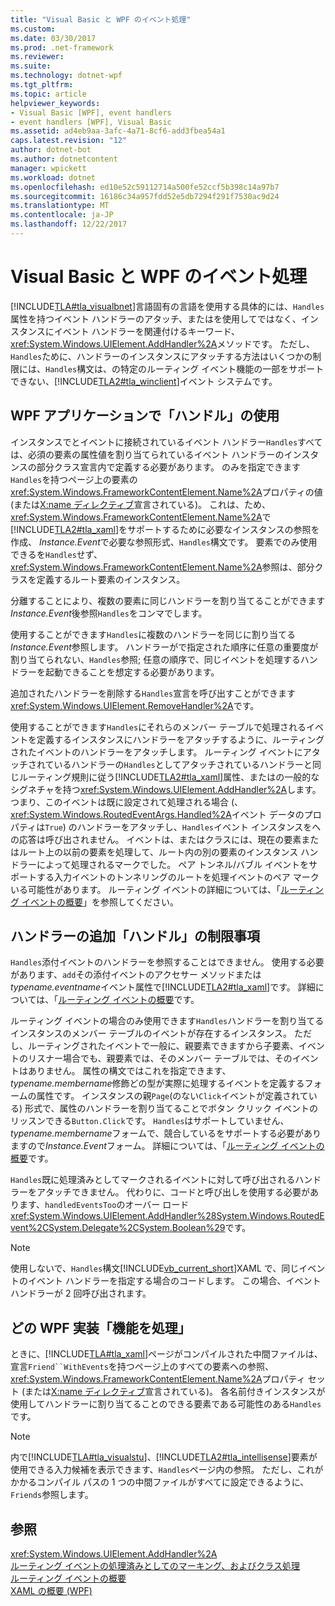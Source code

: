 ```yaml
---
title: "Visual Basic と WPF のイベント処理"
ms.custom: 
ms.date: 03/30/2017
ms.prod: .net-framework
ms.reviewer: 
ms.suite: 
ms.technology: dotnet-wpf
ms.tgt_pltfrm: 
ms.topic: article
helpviewer_keywords:
- Visual Basic [WPF], event handlers
- event handlers [WPF], Visual Basic
ms.assetid: ad4eb9aa-3afc-4a71-8cf6-add3fbea54a1
caps.latest.revision: "12"
author: dotnet-bot
ms.author: dotnetcontent
manager: wpickett
ms.workload: dotnet
ms.openlocfilehash: ed10e52c59112714a500fe52ccf5b398c14a97b7
ms.sourcegitcommit: 16186c34a957fdd52e5db7294f291f7530ac9d24
ms.translationtype: MT
ms.contentlocale: ja-JP
ms.lasthandoff: 12/22/2017
---
```

# <a name="visual-basic-and-wpf-event-handling"></a>Visual Basic と WPF のイベント処理
[!INCLUDE[TLA#tla_visualbnet](../../../../includes/tlasharptla-visualbnet-md.md)]言語固有の言語を使用する具体的には、`Handles`属性を持つイベント ハンドラーのアタッチ、またはを使用してではなく、インスタンスにイベント ハンドラーを関連付けるキーワード、<xref:System.Windows.UIElement.AddHandler%2A>メソッドです。 ただし、`Handles`ために、ハンドラーのインスタンスにアタッチする方法はいくつかの制限には、`Handles`構文は、の特定のルーティング イベント機能の一部をサポートできない、[!INCLUDE[TLA2#tla_winclient](../../../../includes/tla2sharptla-winclient-md.md)]イベント システムです。  
  
## <a name="using-handles-in-a-wpf-application"></a>WPF アプリケーションで「ハンドル」の使用  
 インスタンスでとイベントに接続されているイベント ハンドラー`Handles`すべては、必須の要素の属性値を割り当てられているイベント ハンドラーのインスタンスの部分クラス宣言内で定義する必要があります。 のみを指定できます`Handles`を持つページ上の要素の<xref:System.Windows.FrameworkContentElement.Name%2A>プロパティの値 (または[X:name ディレクティブ](../../../../docs/framework/xaml-services/x-name-directive.md)宣言されている)。 これは、ため、<xref:System.Windows.FrameworkContentElement.Name%2A>で[!INCLUDE[TLA2#tla_xaml](../../../../includes/tla2sharptla-xaml-md.md)]をサポートするために必要なインスタンスの参照を作成、 *Instance.Event*で必要な参照形式、`Handles`構文です。 要素でのみ使用できるを`Handles`せず、<xref:System.Windows.FrameworkContentElement.Name%2A>参照は、部分クラスを定義するルート要素のインスタンス。  
  
 分離することにより、複数の要素に同じハンドラーを割り当てることができます*Instance.Event*後参照`Handles`をコンマでします。  
  
 使用することができます`Handles`に複数のハンドラーを同じに割り当てる*Instance.Event*参照します。 ハンドラーがで指定された順序に任意の重要度が割り当てられない、`Handles`参照; 任意の順序で、同じイベントを処理するハンドラーを起動できることを想定する必要があります。  
  
 追加されたハンドラーを削除する`Handles`宣言を呼び出すことができます<xref:System.Windows.UIElement.RemoveHandler%2A>です。  
  
 使用することができます`Handles`にそれらのメンバー テーブルで処理されるイベントを定義するインスタンスにハンドラーをアタッチするように、ルーティングされたイベントのハンドラーをアタッチします。 ルーティング イベントにアタッチされているハンドラーの`Handles`としてアタッチされているハンドラーと同じルーティング規則に従う[!INCLUDE[TLA2#tla_xaml](../../../../includes/tla2sharptla-xaml-md.md)]属性、またはの一般的なシグネチャを持つ<xref:System.Windows.UIElement.AddHandler%2A>します。 つまり、このイベントは既に設定されて処理される場合 (、<xref:System.Windows.RoutedEventArgs.Handled%2A>イベント データのプロパティは`True`) のハンドラーをアタッチし、`Handles`イベント インスタンスをへの応答は呼び出されません。 イベントは、またはクラスには、現在の要素またはルート上の以前の要素を処理して、ルート内の別の要素のインスタンス ハンドラーによって処理されるマークでした。 ペア トンネル/バブル イベントをサポートする入力イベントのトンネリングのルートを処理イベントのペア マークいる可能性があります。 ルーティング イベントの詳細については、「[ルーティング イベントの概要](../../../../docs/framework/wpf/advanced/routed-events-overview.md)」を参照してください。  
  
## <a name="limitations-of-handles-for-adding-handlers"></a>ハンドラーの追加「ハンドル」の制限事項  
 `Handles`添付イベントのハンドラーを参照することはできません。 使用する必要があります、`add`その添付イベントのアクセサー メソッドまたは*typename.eventname*イベント属性で[!INCLUDE[TLA2#tla_xaml](../../../../includes/tla2sharptla-xaml-md.md)]です。 詳細については、「[ルーティング イベントの概要](../../../../docs/framework/wpf/advanced/routed-events-overview.md)です。  
  
 ルーティング イベントの場合のみ使用できます`Handles`ハンドラーを割り当てるインスタンスのメンバー テーブルのイベントが存在するインスタンス。 ただし、ルーティングされたイベントで一般に、親要素できますから子要素、イベントのリスナー場合でも、親要素では、そのメンバー テーブルでは、そのイベントはありません。 属性の構文ではこれを指定できます、 *typename.membername*修飾どの型が実際に処理するイベントを定義するフォームの属性です。 インスタンスの親`Page`(のない`Click`イベントが定義されている) 形式で、属性のハンドラーを割り当てることでボタン クリック イベントのリッスンできる`Button.Click`です。 `Handles`はサポートしていません、 *typename.membername*フォームで、競合しているをサポートする必要がありますので*Instance.Event*フォーム。 詳細については、「[ルーティング イベントの概要](../../../../docs/framework/wpf/advanced/routed-events-overview.md)です。  
  
 `Handles`既に処理済みとしてマークされるイベントに対して呼び出されるハンドラーをアタッチできません。 代わりに、コードと呼び出しを使用する必要があります、`handledEventsToo`のオーバー ロード<xref:System.Windows.UIElement.AddHandler%28System.Windows.RoutedEvent%2CSystem.Delegate%2CSystem.Boolean%29>です。  
  
> [!NOTE]
>  使用しないで、`Handles`構文[!INCLUDE[vb_current_short](../../../../includes/vb-current-short-md.md)]XAML で、同じイベントのイベント ハンドラーを指定する場合のコードします。 この場合、イベント ハンドラーが 2 回呼び出されます。  
  
## <a name="how-wpf-implements-handles-functionality"></a>どの WPF 実装「機能を処理」  
 ときに、[!INCLUDE[TLA#tla_xaml](../../../../includes/tlasharptla-xaml-md.md)]ページがコンパイルされた中間ファイルは、宣言`Friend``WithEvents`を持つページ上のすべての要素への参照、<xref:System.Windows.FrameworkContentElement.Name%2A>プロパティ セット (または[X:name ディレクティブ](../../../../docs/framework/xaml-services/x-name-directive.md)宣言されている)。 各名前付きインスタンスが使用してハンドラーに割り当てることのできる要素である可能性のある`Handles`です。  
  
> [!NOTE]
>  内で[!INCLUDE[TLA#tla_visualstu](../../../../includes/tlasharptla-visualstu-md.md)]、[!INCLUDE[TLA2#tla_intellisense](../../../../includes/tla2sharptla-intellisense-md.md)]要素が使用できる入力候補を表示できます、`Handles`ページ内の参照。 ただし、これがかかるコンパイル パスの 1 つの中間ファイルがすべてに設定できるように、`Friends`参照します。  
  
## <a name="see-also"></a>参照  
 <xref:System.Windows.UIElement.AddHandler%2A>  
 [ルーティング イベントの処理済みとしてのマーキング、およびクラス処理](../../../../docs/framework/wpf/advanced/marking-routed-events-as-handled-and-class-handling.md)  
 [ルーティング イベントの概要](../../../../docs/framework/wpf/advanced/routed-events-overview.md)  
 [XAML の概要 (WPF)](../../../../docs/framework/wpf/advanced/xaml-overview-wpf.md)
